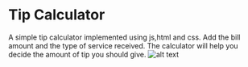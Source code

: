 # Tip Calculator
A simple tip calculator implemented using js,html and css.
Add the bill amount and the type of service received.
The calculator will help you decide the amount of tip you should give. 
![alt text](http://url/to/img.png)
